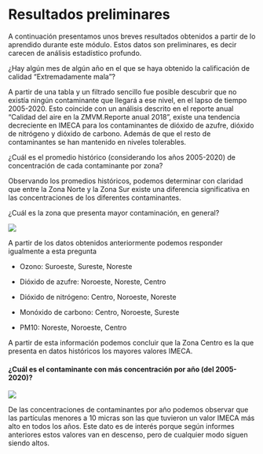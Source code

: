 
# Resultados preliminares

A continuación presentamos unos breves resultados obtenidos a partir de lo aprendido durante este módulo. Estos datos son preliminares, es decir carecen de análisis estadístico profundo.

  

¿Hay algún mes de algún año en el que se haya obtenido la calificación de calidad “Extremadamente mala”?

A partir de una tabla y un filtrado sencillo fue posible descubrir que no existía ningún contaminante que llegará a ese nivel, en el lapso de tiempo 2005-2020. Esto coincide con un análisis descrito en el reporte anual “Calidad del aire en la ZMVM.Reporte anual 2018”, existe una tendencia decreciente en IMECA para los contaminantes de dióxido de azufre, dióxido de nitrógeno y dióxido de carbono. Además de que el resto de contaminantes se han mantenido en niveles tolerables.

  

¿Cuál es el promedio histórico (considerando los años 2005-2020) de concentración de cada contaminante por zona?

Observando los promedios históricos, podemos determinar con claridad que entre la Zona Norte y la Zona Sur existe una diferencia significativa en las concentraciones de los diferentes contaminantes.

¿Cuál es la zona que presenta mayor contaminación, en general?

![](https://lh3.googleusercontent.com/lWu-BdVf4rG1KygFsbCRtCL3yRdAQ-nzFrdgFwlMPwHqcs1g0lAi1unOuC5V-1-r57kzIofJKNduJzulmjjxMoWARYm9PKwVas2WqapPYBd8Z0TjOfLMc9SZcv68AaOMF33phDAb)

A partir de los datos obtenidos anteriormente podemos responder igualmente a esta pregunta

-   Ozono: Suroeste, Sureste, Noreste
    
-   Dióxido de azufre: Noroeste, Noreste, Centro
    
-   Dióxido de nitrógeno: Centro, Noroeste, Noreste
    
-   Monóxido de carbono: Centro, Noroeste, Sureste
    
-   PM10: Noreste, Noroeste, Centro
    

A partir de esta información podemos concluir que la Zona Centro es la que presenta en datos históricos los mayores valores IMECA.

#### ¿Cuál es el contaminante con más concentración por año (del 2005- 2020)?

![](https://lh4.googleusercontent.com/D4b0R1Rkw_9_hPMWeDvc7zkfVRsFzj_UuTGI4azxGD_933xD1G_qu_Z9cv1NQq9BoMXThxK1yxDdT7ZdztA4hBBNhGnXQrZu3QAxwq2yKGdBBT7XksJJfOTYxqj88nHtJl__6Hwy)

De las concentraciones de contaminantes por año podemos observar que las partículas menores a 10 micras son las que tuvieron un valor IMECA más alto en todos los años. Este dato es de interés porque según informes anteriores estos valores van en descenso, pero de cualquier modo siguen siendo altos.
